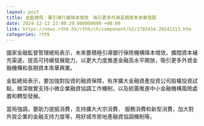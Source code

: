 ```yaml
---
layout: post
title: 金監總局：要引導行業降本增效　吸引更多外資長期資本來華發展
date: 2024-12-13 23:00:29.000000000 +08:00
link: https://news.rthk.hk/rthk/ch/component/k2/1783414-20241213.htm
categories: rthk
---
```


國家金融監督管理總局表示，未來要積極引導銀行保險機構降本增效，擴闊資本補充渠道，提高可持續發展能力，以更大力度推進金融高水平開放，吸引更多外資金融機構和長期資本來華興業。

金監總局表示，要加強對投資的融資保障，有序擴大金融資產投資公司股權投資試點，做深做實支持小微企業融資協調工作機制，以及統籌推進中小金融機構風險處置和轉型發展。

當局強調，要助力提振消費，支持擴大大宗消費、 服務消費和新型消費，加大對外貿企業的金融支持力度等，用好城市房地產融資協調機制等。
